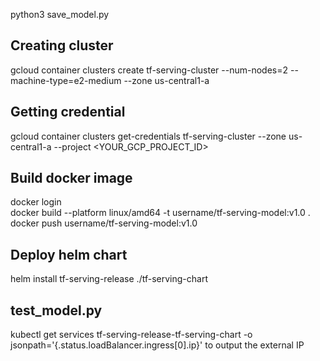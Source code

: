 python3 save_model.py

## Creating cluster
gcloud container clusters create tf-serving-cluster --num-nodes=2 --machine-type=e2-medium --zone us-central1-a

## Getting credential
gcloud container clusters get-credentials tf-serving-cluster --zone us-central1-a --project <YOUR_GCP_PROJECT_ID>

## Build docker image
docker login <br/>
docker build --platform linux/amd64 -t username/tf-serving-model:v1.0 . <br/>
docker push username/tf-serving-model:v1.0

## Deploy helm chart
helm install tf-serving-release ./tf-serving-chart

## test_model.py 
kubectl get services tf-serving-release-tf-serving-chart -o jsonpath='{.status.loadBalancer.ingress[0].ip}' to output the external IP <br/>




